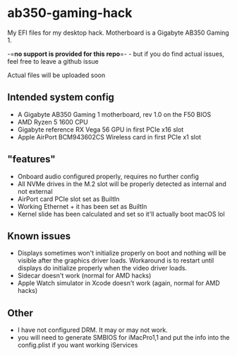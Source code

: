 # ab350-gaming-hack
My EFI files for my desktop hack. Motherboard is a Gigabyte AB350 Gaming 1.

-=**no support is provided for this repo**=- - but if you do find actual issues, feel free to leave a github issue

Actual files will be uploaded soon

## Intended system config
- A Gigabyte AB350 Gaming 1 motherboard, rev 1.0 on the F50 BIOS
- AMD Ryzen 5 1600 CPU
- Gigabyte reference RX Vega 56 GPU in first PCIe x16 slot
- Apple AirPort BCM943602CS Wireless card in first PCIe x1 slot

## "features"
- Onboard audio configured properly, requires no further config
- All NVMe drives in the M.2 slot will be properly detected as internal and not external 
- AirPort card PCIe slot set as BuiltIn
- Working Ethernet + it has been set as BuiltIn
- Kernel slide has been calculated and set so it'll actually boot macOS lol

## Known issues
- Displays sometimes won't initialize properly on boot and nothing will be visible after the graphics driver loads. Workaround is to restart until displays do initialize properly when the video driver loads.
- Sidecar doesn't work (normal for AMD hacks)
- Apple Watch simulator in Xcode doesn't work (again, normal for AMD hacks)

## Other
- I have not configured DRM. It may or may not work.
- you will need to generate SMBIOS for iMacPro1,1 and put the info into the config.plist if you want working iServices
